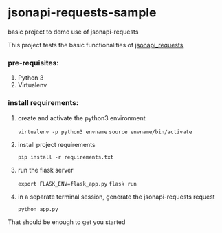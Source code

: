 # jsonapi-requests-sample
basic project to demo use of jsonapi-requests

This project tests the basic functionalities of [jsonapi_requests](https://github.com/socialwifi/jsonapi-requests)

### pre-requisites:
1. Python 3
1. Virtualenv

### install requirements:
1. create and activate the python3 environment

    `virtualenv -p python3 envname`
    `source envname/bin/activate`
    
1. install project requirements

    `pip install -r requirements.txt`
   
1. run the flask server

    `export FLASK_ENV=flask_app.py`
    `flask run`
    
1. in a separate terminal session, generate the jsonapi-requests request

    `python app.py`
    
That should be enough to get you started
  


